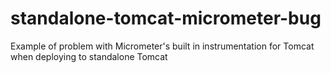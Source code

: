 # standalone-tomcat-micrometer-bug
Example of problem with Micrometer's built in instrumentation for Tomcat when deploying to standalone Tomcat
